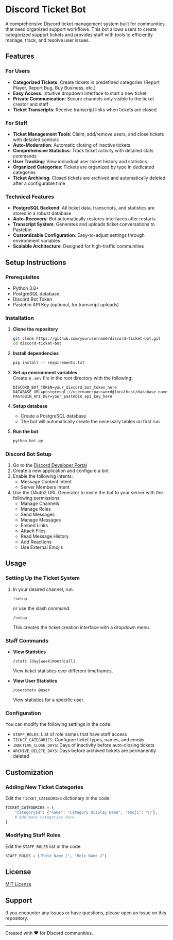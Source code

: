 # Discord Ticket Bot

A comprehensive Discord ticket management system built for communities that need organized support workflows. This bot allows users to create categorized support tickets and provides staff with tools to efficiently manage, track, and resolve user issues.

## Features

### For Users
- **Categorized Tickets**: Create tickets in predefined categories (Report Player, Report Bug, Buy Business, etc.)
- **Easy Access**: Intuitive dropdown interface to start a new ticket
- **Private Communication**: Secure channels only visible to the ticket creator and staff
- **Ticket Transcripts**: Receive transcript links when tickets are closed

### For Staff
- **Ticket Management Tools**: Claim, add/remove users, and close tickets with detailed controls
- **Auto-Moderation**: Automatic closing of inactive tickets
- **Comprehensive Statistics**: Track ticket activity with detailed stats commands
- **User Tracking**: View individual user ticket history and statistics
- **Organized Categories**: Tickets are organized by type in dedicated categories
- **Ticket Archiving**: Closed tickets are archived and automatically deleted after a configurable time

### Technical Features
- **PostgreSQL Backend**: All ticket data, transcripts, and statistics are stored in a robust database
- **Auto-Recovery**: Bot automatically restores interfaces after restarts
- **Transcript System**: Generates and uploads ticket conversations to Pastebin
- **Customizable Configuration**: Easy-to-adjust settings through environment variables
- **Scalable Architecture**: Designed for high-traffic communities

## Setup Instructions

### Prerequisites
- Python 3.8+
- PostgreSQL database
- Discord Bot Token
- Pastebin API Key (optional, for transcript uploads)

### Installation

1. **Clone the repository**
   ```bash
   git clone https://github.com/yourusername/discord-ticket-bot.git
   cd discord-ticket-bot
   ```

2. **Install dependencies**
   ```bash
   pip install -r requirements.txt
   ```

3. **Set up environment variables**  
   Create a `.env` file in the root directory with the following:
   ```
   DISCORD_BOT_TOKEN=your_discord_bot_token_here
   DATABASE_URL=postgresql://username:password@localhost/database_name
   PASTEBIN_API_KEY=your_pastebin_api_key_here
   ```

4. **Setup database**
   - Create a PostgreSQL database
   - The bot will automatically create the necessary tables on first run

5. **Run the bot**
   ```bash
   python bot.py
   ```

### Discord Bot Setup

1. Go to the [Discord Developer Portal](https://discord.com/developers/applications)
2. Create a new application and configure a bot
3. Enable the following intents:
   - Message Content Intent
   - Server Members Intent
4. Use the OAuth2 URL Generator to invite the bot to your server with the following permissions:
   - Manage Channels
   - Manage Roles
   - Send Messages
   - Manage Messages
   - Embed Links
   - Attach Files
   - Read Message History
   - Add Reactions
   - Use External Emojis

## Usage

### Setting Up the Ticket System

1. In your desired channel, run:
   ```
   !setup
   ```
   or use the slash command:
   ```
   /setup
   ```
   This creates the ticket creation interface with a dropdown menu.

### Staff Commands

- **View Statistics**
  ```
  /stats [day|week|month|all]
  ```
  View ticket statistics over different timeframes.

- **View User Statistics**
  ```
  /userstats @user
  ```
  View statistics for a specific user.

### Configuration

You can modify the following settings in the code:

- `STAFF_ROLES`: List of role names that have staff access
- `TICKET_CATEGORIES`: Configure ticket types, names, and emojis
- `INACTIVE_CLOSE_DAYS`: Days of inactivity before auto-closing tickets
- `ARCHIVE_DELETE_DAYS`: Days before archived tickets are permanently deleted

## Customization

### Adding New Ticket Categories

Edit the `TICKET_CATEGORIES` dictionary in the code:

```python
TICKET_CATEGORIES = {
    "categoryId": {"name": "Category Display Name", "emoji": "🔧"},
    # Add more categories here
}
```

### Modifying Staff Roles

Edit the `STAFF_ROLES` list in the code:

```python
STAFF_ROLES = ["Role Name 1", "Role Name 2"]
```

## License

[MIT License](LICENSE)

## Support

If you encounter any issues or have questions, please open an issue on this repository.

---

Created with ❤️ for Discord communities.